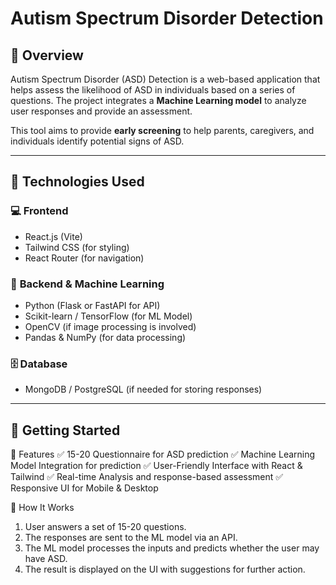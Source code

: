 # Autism Spectrum Disorder Detection

## 📌 Overview
Autism Spectrum Disorder (ASD) Detection is a web-based application that helps assess the likelihood of ASD in individuals based on a series of questions. The project integrates a **Machine Learning model** to analyze user responses and provide an assessment.

This tool aims to provide **early screening** to help parents, caregivers, and individuals identify potential signs of ASD.

---

## 🔧 Technologies Used
### 💻 **Frontend**
- React.js (Vite)
- Tailwind CSS (for styling)
- React Router (for navigation)

### 🧠 **Backend & Machine Learning**
- Python (Flask or FastAPI for API)
- Scikit-learn / TensorFlow (for ML Model)
- OpenCV (if image processing is involved)
- Pandas & NumPy (for data processing)

### 🗄 **Database**
- MongoDB / PostgreSQL (if needed for storing responses)

---

## 🚀 Getting Started

📌 Features
✅ 15-20 Questionnaire for ASD prediction
✅ Machine Learning Model Integration for prediction
✅ User-Friendly Interface with React & Tailwind
✅ Real-time Analysis and response-based assessment
✅ Responsive UI for Mobile & Desktop

🎯 How It Works
1. User answers a set of 15-20 questions.
2. The responses are sent to the ML model via an API.
3. The ML model processes the inputs and predicts whether the user may have ASD.
4. The result is displayed on the UI with suggestions for further action.

